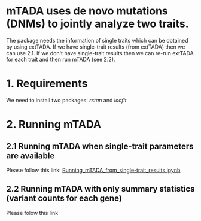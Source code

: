 
# mTADA uses de novo mutations (DNMs) to jointly analyze two traits. 


The package needs the information of single traits which can be obtained by using extTADA. If we have single-trait results (from extTADA) then we can use 2.1. If we don't have single-trait results then we can re-run extTADA for each trait and then run mTADA (see 2.2).

# 1. Requirements

We need to install two packages: *rstan* and *locfit*

# 2. Running mTADA

## 2.1 Running mTADA when single-trait parameters are available

Please follow this link: [Running_mTADA_from_single-trait_results.ipynb](Running_mTADA_from_single-trait_results.ipynb)

## 2.2 Running mTADA with only summary statistics (variant counts for each gene)

Please folow this link

